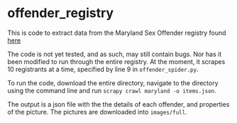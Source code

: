 # offender_registry

This is code to extract data from the Maryland Sex Offender registry found [here](http://www.dpscs.state.md.us/sorSearch/)

The code is not yet tested, and as such, may still contain bugs. Nor has it been modified to run through the entire registry. At the moment, it scrapes 10 registrants at a time, specified by line 9 in `offender_spider.py`.

To run the code, download the entire directory, navigate to the directory using the command line and run `scrapy crawl maryland -o items.json`.

The output is a json file with the the details of each offender, and properties of the picture. The pictures are downloaded into `images/full`.
